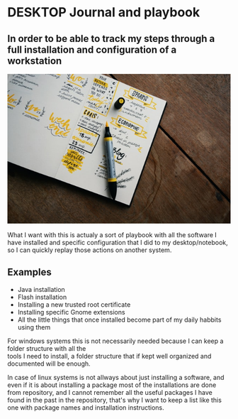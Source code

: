 # DESKTOP Journal and playbook

## In order to be able to track my steps through a full installation and configuration of a workstation

![Cover Photo](./cover_photo.jpg)
 
What I want with this is actualy a sort of playbook with all the software I have installed 
and specific configuration that I did to my desktop/notebook, so I can quickly 
replay those actions on another system. 

## Examples

- Java installation
- Flash installation
- Installing a new trusted root certificate
- Installing specific Gnome extensions
- All the little things that once installed become part of my daily habbits using them

For windows systems this is not necessarily needed because I can keep a folder structure with all the   
tools I need to install, a folder structure that if kept well organized and documented will be enough. 

In case of linux systems is not allways about just installing a software, and even if it is about installing 
a package most of the installations are done from repository, and I cannot remember all the useful packages 
I have found in the past in the repository, that's why I want to keep a list like this one with 
package names and installation instructions.

